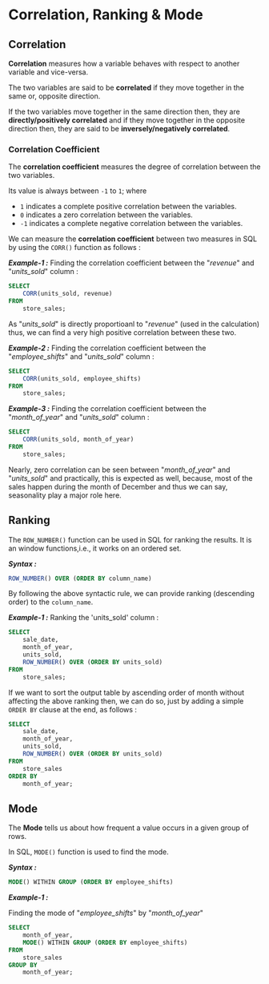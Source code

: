# Correlation, Ranking & Mode

## Correlation

**Correlation** measures how a variable behaves with respect to another variable and vice-versa.

The two variables are said to be **correlated** if they move together in the same or, opposite direction.

If the two variables move together in the same direction then, they are **directly/positively correlated** and if they move together in the opposite direction then, they are said to be **inversely/negatively correlated**.

### Correlation Coefficient

The **correlation coefficient** measures the degree of correlation between the two variables.

Its value is always between `-1` to `1`; 
where 
- `1` indicates a complete positive correlation between the variables.
- `0` indicates a zero correlation between the variables.
- `-1` indicates a complete negative correlation between the variables.

We can measure the **correlation coefficient** between two measures in SQL by using the `CORR()` function as follows :

***Example-1 :***
Finding the correlation coefficient between the "*revenue*" and "*units_sold*" column :

```sql
SELECT
	CORR(units_sold, revenue)
FROM
	store_sales;
```
As "*units_sold*" is directly proportioanl to "*revenue*" (used in the calculation) thus, we can find a very high positive correlation between these two.

***Example-2 :***
Finding the correlation coefficient between the "*employee_shifts*" and "*units_sold*" column :

```sql
SELECT
	CORR(units_sold, employee_shifts)
FROM
	store_sales;
```
***Example-3 :***
Finding the correlation coefficient between the "*month_of_year*" and "*units_sold*" column :

```sql
SELECT
	CORR(units_sold, month_of_year)
FROM
	store_sales;
```

Nearly, zero correlation can be seen between "*month_of_year*" and "*units_sold*" and practically, this is expected as well, because, most of the sales happen during the month of December and thus we can say, seasonality play a major role here.

## Ranking

The `ROW_NUMBER()` function can be used in SQL for ranking the results. 
It is an window functions,i.e., it works on an ordered set.

***Syntax :***
```sql
ROW_NUMBER() OVER (ORDER BY column_name)
```
By following the above syntactic rule, we can provide ranking (descending order) to the `column_name`.

***Example-1 :***
Ranking the 'units_sold' column :

```sql
SELECT
	sale_date,
	month_of_year,
	units_sold,
	ROW_NUMBER() OVER (ORDER BY units_sold)
FROM
	store_sales;
```

If we want to sort the output table by ascending order of month without affecting the above ranking then, we can do so, just by adding a simple `ORDER BY` clause at the end, as follows :

```sql
SELECT
	sale_date,
	month_of_year,
	units_sold,
	ROW_NUMBER() OVER (ORDER BY units_sold)
FROM
	store_sales
ORDER BY
    month_of_year;
```

## Mode

The **Mode** tells us about how frequent a value occurs in a given group of rows.

In SQL, `MODE()` function is used to find the mode.

***Syntax :***
```sql
MODE() WITHIN GROUP (ORDER BY employee_shifts)
```

***Example-1 :***

Finding the mode of "*employee_shifts*" by "*month_of_year*"

```sql
SELECT
	month_of_year,
	MODE() WITHIN GROUP (ORDER BY employee_shifts)
FROM
	store_sales
GROUP BY
	month_of_year;
```








